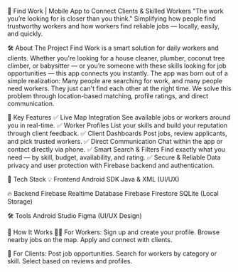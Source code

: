 🚀 Find Work | Mobile App to Connect Clients & Skilled Workers
"The work you’re looking for is closer than you think."
Simplifying how people find trustworthy workers and how workers find reliable jobs — locally, easily, and quickly.

🛠️ About The Project
Find Work is a smart solution for daily workers and clients. Whether you're looking for a house cleaner, plumber, coconut tree climber, or babysitter — or you’re someone with these skills looking for job opportunities — this app connects you instantly.
The app was born out of a simple realization: Many people are searching for work, and many people need workers. They just can't find each other at the right time. We solve this problem through location-based matching, profile ratings, and direct communication.

📲 Key Features
✅ Live Map Integration
See available jobs or workers around you in real-time.
✅ Worker Profiles
List your skills and build your reputation through client feedback.
✅ Client Dashboards
Post jobs, review applicants, and pick trusted workers.
✅ Direct Communication
Chat within the app or contact directly via phone.
✅ Smart Search & Filters
Find exactly what you need — by skill, budget, availability, and rating.
✅ Secure & Reliable
Data privacy and user protection with Firebase backend and authentication.

🚧 Tech Stack
💡 Frontend
Android SDK
Java & XML (UI/UX)

🔥 Backend
Firebase Realtime Database
Firebase Firestore
SQLite (Local Storage)

🛠️ Tools
Android Studio
Figma (UI/UX Design)

🎯 How It Works
👷‍♂️ For Workers:
Sign up and create your profile.
Browse nearby jobs on the map.
Apply and connect with clients.

🏡 For Clients:
Post job opportunities.
Search for workers by category or skill.
Select based on reviews and profiles.
